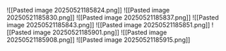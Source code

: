 ![[Pasted image 20250521185824.png]]
![[Pasted image 20250521185830.png]]
![[Pasted image 20250521185837.png]]
![[Pasted image 20250521185843.png]]
![[Pasted image 20250521185851.png]]
![[Pasted image 20250521185901.png]]
![[Pasted image 20250521185908.png]]
![[Pasted image 20250521185915.png]]
